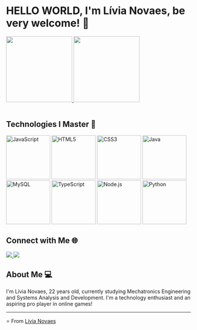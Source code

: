 # HELLO WORLD, I'm Lívia Novaes, be very welcome! 👋

<table>
  <a href="https://github.com/livianovaes">
    <img height="180em" src="https://github-readme-stats.vercel.app/api?username=livianovaes&show_icons=true&theme=radical&include_all_commits=true&count_private=true"/>
    <img height="180em" src="https://github-readme-stats.vercel.app/api/top-langs/?username=livianovaes&layout=compact&langs_count=6&theme=radical"/>
  </a>
</table>

## Technologies I Master 🚀

<img src="https://img.icons8.com/color/2x/javascript.png" width="120" alt="JavaScript">
<img src="https://img.icons8.com/color/2x/html-5.png" width="120" alt="HTML5">
<img src="https://img.icons8.com/color/2x/css3.png" width="120" alt="CSS3">
<img src="https://img.icons8.com/color/2x/java-coffee-cup-logo.png" width="120" alt="Java">
<img src="https://img.icons8.com/color/2x/mysql-logo.png" width="120" alt="MySQL">
<img src="https://img.icons8.com/color/2x/typescript.png" width="120" alt="TypeScript">
<img src="https://img.icons8.com/color/2x/nodejs.png" width="120" alt="Node.js">
<img src="https://img.icons8.com/color/2x/python.png" width="120" alt="Python">

## Connect with Me 🌐

<div> 
  <a href="https://www.linkedin.com/in/lívia-novaes-65ba982b8/" target="_blank">
    <img src="https://img.shields.io/badge/-LinkedIn-%230077B5?style=for-the-badge&logo=linkedin&logoColor=white" target="_blank">
  </a> 
  <a href = "mailto:liviajfnovaes15@gmail.com">
    <img src="https://img.shields.io/badge/-Gmail-%23333?style=for-the-badge&logo=gmail&logoColor=white" target="_blank">
  </a>
</div>

## About Me 💻

I'm Lívia Novaes, 22 years old, currently studying Mechatronics Engineering and Systems Analysis and Development. I'm a technology enthusiast and an aspiring pro player in online games!

---

⭐️ From [Lívia Novaes](https://github.com/livianovaes)
